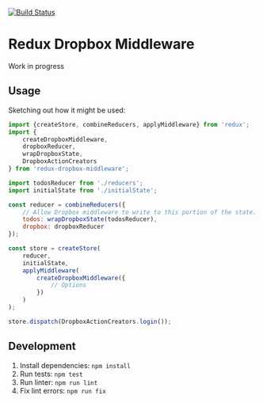 [![Build
Status](https://travis-ci.org/captbaritone/redux-dropbox-middleware.svg?branch=master)](https://travis-ci.org/captbaritone/redux-dropbox-middleware)

# Redux Dropbox Middleware

Work in progress

## Usage

Sketching out how it might be used:

```JavaScript
import {createStore, combineReducers, applyMiddleware} from 'redux';
import {
    createDropboxMiddleware,
    dropboxReducer,
    wrapDropboxState,
    DropboxActionCreators
} from 'redux-dropbox-middleware';

import todosReducer from './reducers';
import initialState from './initialState';

const reducer = combineReducers({
    // Allow Dropbox middleware to write to this portion of the state.
    todos: wrapDropboxState(todosReducer),
    dropbox: dropboxReducer
});

const store = createStore(
    reducer,
    initialState,
    applyMiddleware(
        createDropboxMiddleware({
            // Options
        })
    )
);

store.dispatch(DropboxActionCreators.login());

```


## Development

1. Install dependencies: `npm install`
2. Run tests: `npm test`
3. Run linter: `npm run lint`
4. Fix lint errors: `npm run fix`
